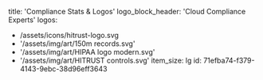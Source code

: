 title: 'Compliance Stats & Logos'
logo_block_header: 'Cloud Compliance Experts'
logos:
  - /assets/icons/hitrust-logo.svg
  - '/assets/img/art/150m records.svg'
  - '/assets/img/art/HIPAA logo modern.svg'
  - '/assets/img/art/HITRUST controls.svg'
item_size: lg
id: 71efba74-f379-4143-9ebc-38d96eff3643
